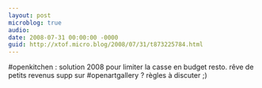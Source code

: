 ```yaml
---
layout: post
microblog: true
audio: 
date: 2008-07-31 00:00:00 -0000
guid: http://xtof.micro.blog/2008/07/31/t873225784.html
---
```

#openkitchen : solution 2008 pour limiter la casse en budget resto. rêve de petits revenus supp sur #openartgallery ? règles à discuter ;)
